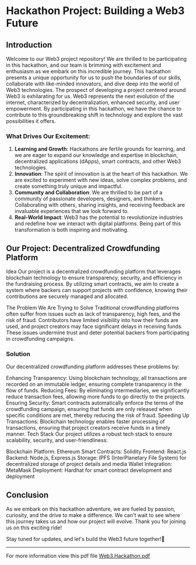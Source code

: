 # Hackathon Project: Building a Web3 Future

## Introduction

Welcome to our Web3 project repository! We are thrilled to be participating in this hackathon, and our team is brimming with excitement and enthusiasm as we embark on this incredible journey. This hackathon presents a unique opportunity for us to push the boundaries of our skills, collaborate with like-minded innovators, and dive deep into the world of Web3 technologies.
The prospect of developing a project centered around Web3 is exhilarating for us. Web3 represents the next evolution of the internet, characterized by decentralization, enhanced security, and user empowerment. By participating in this hackathon, we have the chance to contribute to this groundbreaking shift in technology and explore the vast possibilities it offers.

### What Drives Our Excitement:
1. **Learning and Growth**: Hackathons are fertile grounds for learning, and we are eager to expand our knowledge and expertise in blockchain, decentralized applications (dApps), smart contracts, and other Web3 technologies.
2. **Innovation**: The spirit of innovation is at the heart of this hackathon. We are excited to experiment with new ideas, solve complex problems, and create something truly unique and impactful.
3. **Community and Collaboration**: We are thrilled to be part of a community of passionate developers, designers, and thinkers. Collaborating with others, sharing insights, and receiving feedback are invaluable experiences that we look forward to.
4. **Real-World Impact**: Web3 has the potential to revolutionize industries and redefine how we interact with digital platforms. Being part of this transformation is both inspiring and motivating.

## Our Project: Decentralized Crowdfunding Platform
Idea
Our project is a decentralized crowdfunding platform that leverages blockchain technology to ensure transparency, security, and efficiency in the fundraising process. By utilizing smart contracts, we aim to create a system where backers can support projects with confidence, knowing their contributions are securely managed and allocated.

The Problem We Are Trying to Solve
Traditional crowdfunding platforms often suffer from issues such as lack of transparency, high fees, and the risk of fraud. Contributors have limited visibility into how their funds are used, and project creators may face significant delays in receiving funds. These issues undermine trust and deter potential backers from participating in crowdfunding campaigns.

### Solution
Our decentralized crowdfunding platform addresses these problems by:

Enhancing Transparency: Using blockchain technology, all transactions are recorded on an immutable ledger, ensuring complete transparency in the flow of funds.
Reducing Fees: By eliminating intermediaries, we significantly reduce transaction fees, allowing more funds to go directly to the projects.
Ensuring Security: Smart contracts automatically enforce the terms of the crowdfunding campaign, ensuring that funds are only released when specific conditions are met, thereby reducing the risk of fraud.
Speeding Up Transactions: Blockchain technology enables faster processing of transactions, ensuring that project creators receive funds in a timely manner.
Tech Stack
Our project utilizes a robust tech stack to ensure scalability, security, and user-friendliness:

Blockchain Platform: Ethereum
Smart Contracts: Solidity
Frontend: React.js
Backend: Node.js, Express.js
Storage: IPFS (InterPlanetary File System) for decentralized storage of project details and media
Wallet Integration: MetaMask
Deployment: Hardhat for smart contract development and deployment

## Conclusion

As we embark on this hackathon adventure, we are fueled by passion, curiosity, and the drive to make a difference. We can't wait to see where this journey takes us and how our project will evolve. Thank you for joining us on this exciting ride!

Stay tuned for updates, and let's build the Web3 future together!🚀

---
For more information view this pdf file
[Web3.Hackathon.pdf](https://github.com/user-attachments/files/16537592/Web3.Hackathon.pdf)
